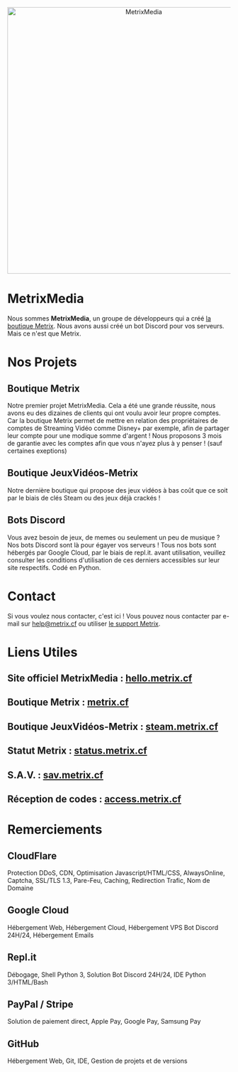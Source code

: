 <p align="center">
    <img src="https://i.imgur.com/8DB5Ghz.png" width="600x200" alt="MetrixMedia" />
</p>

# MetrixMedia

Nous sommes <strong>MetrixMedia</strong>, un groupe de développeurs qui a créé <a href="https://metrix.cf">la boutique Metrix</a>. Nous avons aussi créé un bot Discord pour vos serveurs. Mais ce n'est que Metrix.

# Nos Projets

## Boutique Metrix

Notre premier projet MetrixMedia. Cela a été une grande réussite, nous avons eu des dizaines de clients qui ont voulu avoir leur propre comptes. Car la boutique Metrix permet de mettre en relation des propriétaires de comptes de Streaming Vidéo comme Disney+ par exemple, afin de partager leur compte pour une modique somme d'argent ! Nous proposons 3 mois de garantie avec les comptes afin que vous n'ayez plus à y penser ! (sauf certaines exeptions)

## Boutique JeuxVidéos-Metrix

Notre dernière boutique qui propose des jeux vidéos à bas coût que ce soit par le biais de clés Steam ou des jeux déjà crackés !

## Bots Discord

Vous avez besoin de jeux, de memes ou seulement un peu de musique ? Nos bots Discord sont là pour égayer vos serveurs ! Tous nos bots sont hébergés par Google Cloud, par le biais de repl.it. avant utilisation, veuillez consulter les conditions d'utilisation de ces derniers accessibles sur leur site respectifs. Codé en Python.

# Contact 

Si vous voulez nous contacter, c'est ici ! Vous pouvez nous contacter par e-mail sur <a href="mailto://help@metrix.cf">help@metrix.cf</a> ou utiliser <a href="https://www.metrix.cf/support">le support Metrix</a>.

# Liens Utiles

## Site officiel MetrixMedia : <a href="https://hello.metrix.cf">hello.metrix.cf</a>
## Boutique Metrix : <a href="https://metrix.cf">metrix.cf</a>
## Boutique JeuxVidéos-Metrix : <a href="https://steam.metrix.cf">steam.metrix.cf</a>
## Statut Metrix : <a href="https://status.metrix.cf">status.metrix.cf</a>
## S.A.V. : <a href="https://sav.metrix.cf">sav.metrix.cf</a>
## Réception de codes : <a href="https://access.metrix.cf">access.metrix.cf</a>

# Remerciements

## CloudFlare

Protection DDoS, CDN, Optimisation Javascript/HTML/CSS, AlwaysOnline, Captcha, SSL/TLS 1.3, Pare-Feu, Caching, Redirection Trafic, Nom de Domaine

## Google Cloud

Hébergement Web, Hébergement Cloud, Hébergement VPS Bot Discord 24H/24, Hébergement Emails

## Repl.it

Débogage, Shell Python 3, Solution Bot Discord 24H/24, IDE Python 3/HTML/Bash

## PayPal / Stripe

Solution de paiement direct, Apple Pay, Google Pay, Samsung Pay

## GitHub

Hébergement Web, Git, IDE, Gestion de projets et de versions
